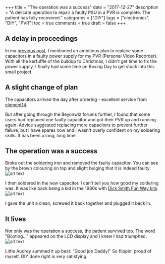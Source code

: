 +++
title = "The operation was a success"
date = "2017-12-27"
description = "A delicate operation to repair a faulty PSU in a PVR is complete. The patient has fully recovered."
categories = ["DIY"]
tags = ["electronics", "DIY", "PVR"]
toc = true
comments = true
draft = false
+++

## A delay in proceedings

In my [previous post](/post/2017-12-11-where-is-my-soldering-iron/), I mentioned an ambitious plan to replace some capacitors in a faulty power supply for my PVR (Personal Video Recorder). With all the kerfuffle of the buildup to Christmas, I didn't get time to fix the power supply. I finally had some time on Boxing Day to get stuck into this small project.

## A slight change of plan

The capacitors arrived the day after ordering - excellent service from [element14](http://au.element14.com/).

But after going through the Beyonwiz forums further, I found that some users had replaced one faulty capacitor and got their PVR up and running again. Advice suggested replacing more capacitors to prevent further failure, but I have spares now and I wasn't overly confident on my soldering skills. It has been a long, long time.

## The operation was a success

Broke out the soldering iron and removed the faulty capacitor. You can see by the brown colouring on top and slight bulging that it is indeed faulty.
![alt text][1]

I then soldered in the new capacitor. I can't tell you how good my soldering was. It was like back being a kid in the 1980s with [Dick Smith Fun Way kits](https://www.google.com.au/search?tbm=isch&as_q=dick+smith+electronics+kits+fun+way).
![alt text][2]

I gave the unit a clean, screwed it back together and plugged it back in.

## It lives

Not only was the operation a success, the patient survived too. The word "Booting..." appeared on the LCD display and I knew I had triumphed.
![alt text][3]

Little Audrey summed it up best: "Good job Daddy!" So flippin' proud of myself. DIY done right is very satisfying.

[1]: /img/faulty_capacitor.jpg "Faulty capacitor"
[2]: /img/fixed_psu.jpg "The fixed PSU with replaced capacitor"
[3]: /img/t3_epg.jpg "The T3 PVR EPG screen after power supply repair"